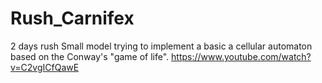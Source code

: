 # Rush_Carnifex
2 days rush
Small model trying to implement a basic a cellular automaton based on the Conway's "game of life". 
https://www.youtube.com/watch?v=C2vgICfQawE
